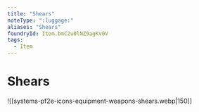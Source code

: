 ```yaml
---
title: "Shears"
noteType: ":luggage:"
aliases: "Shears"
foundryId: Item.bmC2u0lNZ9agKv0V
tags:
  - Item
---
```


# Shears
![[systems-pf2e-icons-equipment-weapons-shears.webp|150]]
